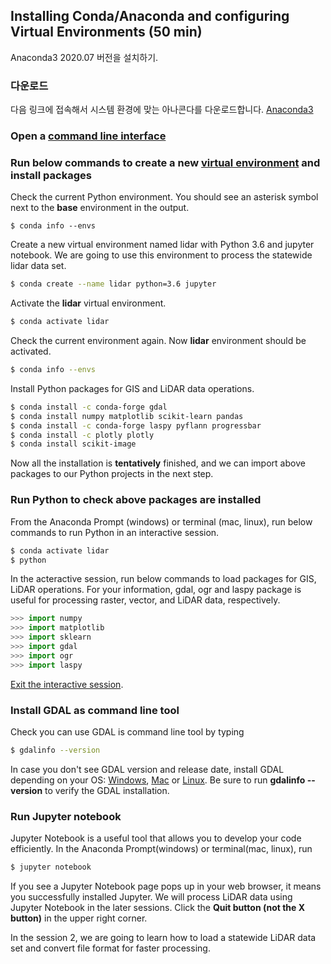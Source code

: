 ## Installing Conda/Anaconda and configuring Virtual Environments (50 min)

Anaconda3 2020.07 버전을 설치하기.


### 다운로드

다음 링크에 접속해서 시스템 환경에 맞는 아나콘다를 다운로드합니다. [Anaconda3](https://docs.anaconda.com/anaconda/install/)

### Open a [command line interface](https://docs.anaconda.com/anaconda/user-guide/getting-started/#open-anaconda-prompt)

### Run below commands to create a new [virtual environment](https://docs.conda.io/projects/conda/en/latest/user-guide/tasks/manage-environments.html) and install packages

Check the current Python environment. You should see an asterisk symbol next to the **base** environment in the output.

```wef
$ conda info --envs
```

Create a new virtual environment named lidar with Python 3.6 and jupyter notebook. We are going to use this environment to process the statewide lidar data set.
```bash
$ conda create --name lidar python=3.6 jupyter
```

Activate the **lidar** virtual environment.
```bash
$ conda activate lidar
```

Check the current environment again. Now **lidar** environment should be activated.
```bash
$ conda info --envs
```

Install Python packages for GIS and LiDAR data operations.
```bash
$ conda install -c conda-forge gdal
$ conda install numpy matplotlib scikit-learn pandas
$ conda install -c conda-forge laspy pyflann progressbar 
$ conda install -c plotly plotly 
$ conda install scikit-image
```

Now all the installation is **tentatively** finished, and we can import above packages to our Python projects in the next step.

### Run Python to check above packages are installed
From the Anaconda Prompt (windows) or terminal (mac, linux), run below commands to run Python in an interactive session.
```bash
$ conda activate lidar
$ python
```
In the acteractive session, run below commands to load packages for GIS, LiDAR operations. For your information, gdal, ogr and laspy package is useful for processing raster, vector, and LiDAR data, respectively.

```python
>>> import numpy
>>> import matplotlib
>>> import sklearn
>>> import gdal
>>> import ogr
>>> import laspy
```

[Exit the interactive session](https://realpython.com/interacting-with-python/#exiting-the-interpreter).


### Install GDAL as command line tool

Check you can use GDAL is command line tool by typing
```bash
$ gdalinfo --version
```
In case you don't see GDAL version and release date, install GDAL depending on your OS: [Windows](https://sandbox.idre.ucla.edu/sandbox/tutorials/installing-gdal-for-windows), [Mac](https://sandbox.idre.ucla.edu/sandbox/tutorials/installing-gdal-for-windows) or [Linux](https://tilemill-project.github.io/tilemill/docs/guides/gdal/). Be sure to run **gdalinfo --version** to verify the GDAL installation.

### Run Jupyter notebook
Jupyter Notebook is a useful tool that allows you to develop your code efficiently. In the Anaconda Prompt(windows) or terminal(mac, linux), run
```bash
$ jupyter notebook
```
If you see a Jupyter Notebook page pops up in your web browser, it means you successfully installed Jupyter. We will process LiDAR data using Jupyter Notebook in the later sessions.
Click the **Quit button (not the X button)** in the upper right corner.

In the session 2, we are going to learn how to load a statewide LiDAR data set and convert file format for faster processing.
